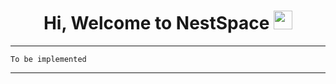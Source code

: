 <h1 align='center'>
  Hi, Welcome to NestSpace
  <image src="https://media.giphy.com/media/hvRJCLFzcasrR4ia7z/giphy.gif" width="30">
</h1>

<hr>

```
To be implemented
```

<hr>

